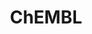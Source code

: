 ---
layout: default
bigquery: https://console.cloud.google.com/bigquery?p=patents-public-data&d=ebi_chembl&page=dataset
citation: '"The ChEMBL database in 2017." Anna Gaulton, Anne Hersey, Michał Nowotka,
  A Patrícia Bento, Jon Chambers, David Mendez, Prudence Mutowo, Francis Atkinson,
  Louisa J Bellis, Elena Cibrián-Uhalte, Mark Davies, Nathan Dedman, Anneli Karlsson,
  María Paula Magariños, John P Overington, George Papadatos, Ines Smit, Andrew R
  Leach Nucleic acids Research (2017) 45 (Database Issue), D945-D954'
contributors: European Bioinformatics Institute
cost: None
description: ChEMBL Data is a manually curated database of small molecules used in
  drug discovery, including information about existing patented drugs.
documentation: 'schema: https://www.ebi.ac.uk/chembl/db_schema


  '
last_edit: 04/08/2022, 03:45:19
location: https://console.cloud.google.com/marketplace/product/google_patents_public_datasets/chembl
maintained_by: EMBL-EBI, an outstation of European Molecular Biology Laboratory
related_publications: '

  ChEMBL: towards direct deposition of bioassay data.


  Mendez D, Gaulton A, Bento AP, Chambers J, De Veij M, Félix E, Magariños MP, Mosquera
  JF, Mutowo P, Nowotka M, Gordillo-Marañón M, Hunter F, Junco L, Mugumbate G, Rodriguez-Lopez
  M, Atkinson F, Bosc N, Radoux CJ, Segura-Cabrera A, Hersey A, Leach AR.


  — Nucleic Acids Res. 2019; 47(D1):D930-D940. doi: 10.1093/nar/gky1075

  '
schema_fields:
- protein_class_synonym
- compound_name
- indication_class
- trade_name
- standard_inchi
- target_desc
- status
- warning_year
- assay_class_id
- component_id
- level3
- sequence
- molregno
- confidence_score
- heavy_atoms
- mc_target_name
- cell_source_organism
- mol_atc_id
- drugind_id
- comp_go_id
- bei
- withdrawn_reason
- dosed_ingredient
- caloha_id
- ddd_id
- active_ingredient
- mol_frac_id
- max_phase
- pathway_id
- volume
- usan_stem_definition
- pubmed_id
- standard_flag
- ddd_comment
- disease_efficacy
- src_assay_id
- standard_units
- who_extra
- mw_freebase
- definition
- sequence_md5sum
- activity_id
- qudt_units
- pref_name
- cidx
- molecule_type
- warning_type
- stat
- title
- alert_name
- protclasssyn_id
- potential_duplicate
- hba_lipinski
- met_comment
- atc_code
- sei
- num_alerts
- l3
- comments
- acd_most_bpka
- first_page
- predbind_id
- who_name
- parameter_type
- cell_source_tax_id
- synonyms
- target_mapping
- published_units
- mw_monoisotopic
- ass_cls_map_id
- irac_code
- class_level
- hba
- uberon_id
- go_id
- level4
- mesh_heading
- cl_lincs_id
- withdrawn_flag
- units
- country
- level3_description
- path
- relationship_desc
- l7
- warning_country
- syn_type
- lle
- cell_name
- company
- assay_id
- structure_type
- clo_id
- set_name
- prediction_method
- drug_record_id
- l1
- aromatic_rings
- acd_logd
- assay_organism
- level1
- entity_id
- comp_class_id
- text_value
- mechanism_comment
- metabolite_record_id
- ddd_units
- parenteral
- rtb
- alogp
- toid
- assay_tax_id
- compound_key
- full_molformula
- targrel_id
- protein_class_id
- metref_id
- description
- assay_category
- indref_id
- withdrawn_year
- alert_set_id
- mc_target_accession
- mecref_id
- ref_type
- bao_endpoint
- mutation
- helm_notation
- parent_go_id
- std_act_id
- cellosaurus_id
- db_version
- assay_tissue
- short_name
- natural_product
- accession
- acd_logp
- availability_type
- usan_stem_id
- annotation
- oc_id
- ridx
- chebi_par_id
- selectivity_comment
- met_id
- published_type
- withdrawn_country
- site_residues
- data_validity_comment
- assay_source
- component_synonym
- cell_ontology_id
- molsyn_id
- smarts
- acd_most_apka
- orig_description
- stem
- approval_date
- ref_url
- frac_code
- first_in_class
- res_stem_id
- species_group_flag
- major_class
- num_ro5_violations
- cx_most_apka
- active_molregno
- level4_description
- mesh_id
- warnref_id
- le
- source_domain_id
- tid_fixed
- updated_by
- num_lipinski_ro5_violations
- l2
- domain_type
- enzyme_tid
- publication_number
- ro3_pass
- target_type
- authors
- updated_on
- level5
- l4
- ddd_admr
- applicant_full_name
- doc_id
- topical
- level1_description
- warning_id
- ingredient
- assay_cell_type
- version
- binding_site_comment
- source
- nda_type
- co_stem_id
- standard_value
- relationship_type
- cx_logp
- met_conversion
- standard_relation
- mechanism_of_action
- as_id
- pchembl_value
- standard_text_value
- molfile
- direct_interaction
- assay_desc
- frac_class_id
- mc_organism
- tbl
- assay_type
- substrate_record_id
- enzyme_name
- drug_substance_flag
- ref_id
- type
- assay_subcellular_fraction
- confidence
- black_box_warning
- tissue_id
- src_id
- name
- delist_flag
- abstract
- bao_format
- cpd_str_alert_id
- usan_substem
- db_source
- alert_id
- domain_name
- biocomp_id
- chirality
- parameter_value
- tax_id
- parent_id
- activity_comment
- action_type
- warning_class
- isoform
- irac_class_id
- ap_id
- assay_test_type
- parent_molregno
- cx_most_bpka
- usan_stem
- component_type
- priority
- molecular_mechanism
- patent_use_code
- max_phase_for_ind
- product_id
- strength
- submission_date
- job_id
- efo_term
- cell_id
- bao_id
- doc_type
- formulation_id
- published_value
- l5
- src_description
- uo_units
- chembl_id
- journal
- targcomp_id
- variant_id
- stem_class
- tid
- usan_year
- mol_irac_id
- previous_company
- polymer_flag
- patent_id
- hbd_lipinski
- value
- inorganic_flag
- first_approval
- src_compound_id
- hrac_class_id
- hbd
- actsm_id
- level2_description
- oral
- last_page
- canonical_smiles
- curated_by
- organism
- compsyn_id
- relationship
- curation_comment
- aspect
- domain_id
- normal_range_min
- cell_source_tissue
- doi
- ad_type
- warning_description
- year
- drug_product_flag
- prod_pat_id
- patent_no
- research_stem
- bto_id
- downgraded
- domain_description
- l6
- route
- record_id
- subgroup
- entity_type
- standard_inchi_key
- standard_upper_value
- log_id
- published_relation
- related_tid
- last_active
- molecular_species
- issue
- src_short_name
- smid
- mec_id
- ddd_value
- withdrawn_class
- activity_count
- patent_expire_date
- compd_id
- assay_strain
- innovator_company
- site_name
- result_flag
- protein_class_desc
- qed_weighted
- rgid
- sitecomp_id
- upper_value
- normal_range_max
- class_type
- label
- efo_id
- mc_tax_id
- homologue
- pathway_key
- parent_type
- prodrug
- therapeutic_flag
- start_position
- idx
- full_mwt
- dosage_form
- mol_hrac_id
- mc_target_type
- cx_logd
- l8
- hrac_code
- cell_description
- standard_type
- end_position
- creation_date
- aidx
- relation
- psa
- level2
- assay_param_id
- site_id
shortname: chembl
tags:
- biotechnology
- health
- chemical
- bioinformatics
- medical
terms_of_use: CC BY-SA 3.0
title: ChEMBL
uuid: e232a192-965c-4ec9-904c-155b6dfe56c5
---